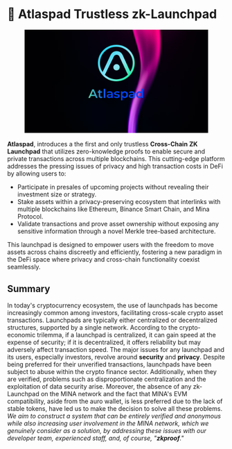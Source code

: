 # 🔮 Atlaspad Trustless zk-Launchpad

<figure><img src="./assets/Logo.png"></figure>

**Atlaspad**, introduces a the first and only trustless **Cross-Chain** **ZK Launchpad** that utilizes zero-knowledge proofs to enable secure and private transactions across multiple blockchains. This cutting-edge platform addresses the pressing issues of privacy and high transaction costs in DeFi by allowing users to:

- Participate in presales of upcoming projects without revealing their investment size or strategy.
- Stake assets within a privacy-preserving ecosystem that interlinks with multiple blockchains like Ethereum, Binance Smart Chain, and Mina Protocol.
- Validate transactions and prove asset ownership without exposing any sensitive information through a novel Merkle tree-based architecture.

This launchpad is designed to empower users with the freedom to move assets across chains discreetly and efficiently, fostering a new paradigm in the DeFi space where privacy and cross-chain functionality coexist seamlessly.

## Summary

In today's cryptocurrency ecosystem, the use of launchpads has become increasingly common among investors, facilitating cross-scale crypto asset transactions. Launchpads are typically either centralized or decentralized structures, supported by a single network. According to the crypto-economic trilemma, if a launchpad is centralized, it can gain speed at the expense of security; if it is decentralized, it offers reliability but may adversely affect transaction speed. The major issues for any launchpad and its users, especially investors, revolve around **security** and **privacy**. Despite being preferred for their unverified transactions, launchpads have been subject to abuse within the crypto finance sector. Additionally, when they are verified, problems such as disproportionate centralization and the exploitation of data security arise. Moreover, the absence of any zk-Launchpad on the MINA network and the fact that MINA's EVM compatibility, aside from the auro wallet, is less preferred due to the lack of stable tokens, have led us to make the decision to solve all these problems. _We aim to construct a system that can be entirely verified and anonymous while also increasing user involvement in the MINA network, which we genuinely consider as a solution, by addressing these issues with our developer team, experienced staff, and, of course, "**zkproof**."_
